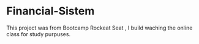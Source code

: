 # Financial-Sistem
This project was from Bootcamp Rockeat Seat , I build waching the online class for study purpuses.
